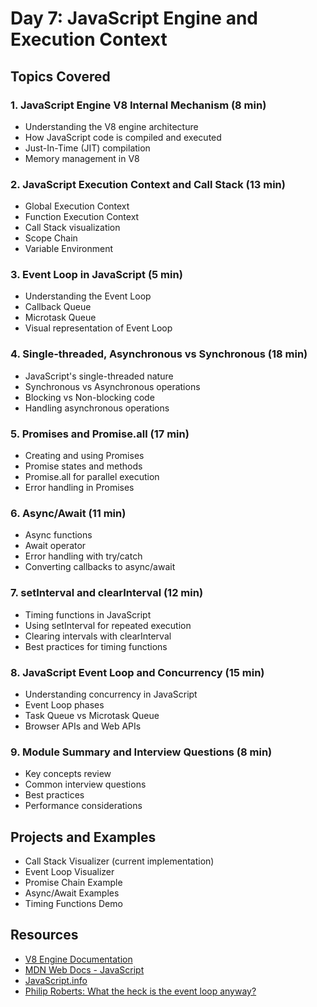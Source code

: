 # Day 7: JavaScript Engine and Execution Context

## Topics Covered

### 1. JavaScript Engine V8 Internal Mechanism (8 min)
- Understanding the V8 engine architecture
- How JavaScript code is compiled and executed
- Just-In-Time (JIT) compilation
- Memory management in V8

### 2. JavaScript Execution Context and Call Stack (13 min)
- Global Execution Context
- Function Execution Context
- Call Stack visualization
- Scope Chain
- Variable Environment

### 3. Event Loop in JavaScript (5 min)
- Understanding the Event Loop
- Callback Queue
- Microtask Queue
- Visual representation of Event Loop

### 4. Single-threaded, Asynchronous vs Synchronous (18 min)
- JavaScript's single-threaded nature
- Synchronous vs Asynchronous operations
- Blocking vs Non-blocking code
- Handling asynchronous operations

### 5. Promises and Promise.all (17 min)
- Creating and using Promises
- Promise states and methods
- Promise.all for parallel execution
- Error handling in Promises

### 6. Async/Await (11 min)
- Async functions
- Await operator
- Error handling with try/catch
- Converting callbacks to async/await

### 7. setInterval and clearInterval (12 min)
- Timing functions in JavaScript
- Using setInterval for repeated execution
- Clearing intervals with clearInterval
- Best practices for timing functions

### 8. JavaScript Event Loop and Concurrency (15 min)
- Understanding concurrency in JavaScript
- Event Loop phases
- Task Queue vs Microtask Queue
- Browser APIs and Web APIs

### 9. Module Summary and Interview Questions (8 min)
- Key concepts review
- Common interview questions
- Best practices
- Performance considerations

## Projects and Examples
- Call Stack Visualizer (current implementation)
- Event Loop Visualizer
- Promise Chain Example
- Async/Await Examples
- Timing Functions Demo

## Resources
- [V8 Engine Documentation](https://v8.dev/)
- [MDN Web Docs - JavaScript](https://developer.mozilla.org/en-US/docs/Web/JavaScript)
- [JavaScript.info](https://javascript.info/)
- [Philip Roberts: What the heck is the event loop anyway?](https://www.youtube.com/watch?v=8aGhZQkoFbQ) 